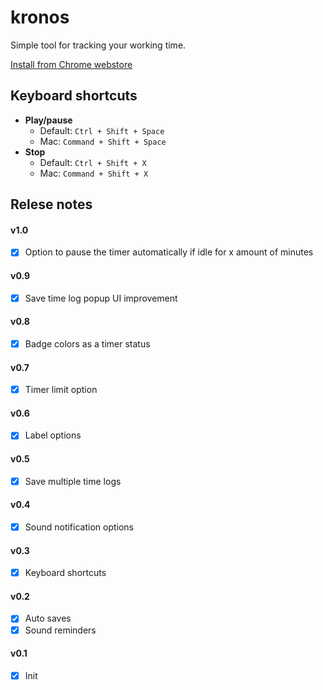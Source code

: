 # kronos
Simple tool for tracking your working time.

[Install from Chrome webstore](https://chrome.google.com/webstore/detail/kronos-timer/lbogpmhokkbbcfjabeibelaagefkbfca)

## Keyboard shortcuts
- **Play/pause**
    - Default: `Ctrl + Shift + Space`
    - Mac: `Command + Shift + Space`
- **Stop**
    - Default: `Ctrl + Shift + X`
    - Mac: `Command + Shift + X`

## Relese notes
#### v1.0
- [x] Option to pause the timer automatically if idle for x amount of minutes

#### v0.9
- [x] Save time log popup UI improvement

#### v0.8
- [x] Badge colors as a timer status

#### v0.7
- [x] Timer limit option

#### v0.6
- [x] Label options

#### v0.5
- [x] Save multiple time logs

#### v0.4
- [x] Sound notification options

#### v0.3
- [x] Keyboard shortcuts

#### v0.2
- [x] Auto saves
- [x] Sound reminders

#### v0.1
- [x] Init
